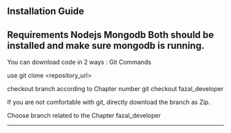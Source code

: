 Installation Guide
-----------------
Requirements
Nodejs
Mongodb
Both should be installed and make sure mongodb is running.
--------------------------------------------------------------


You can download code in 2 ways :
Git Commands

use git clone <repository_url>

checkout branch according to Chapter number git checkout fazal_developer


If you are not comfortable with git, directly download the branch as Zip.

Choose branch related to the Chapter fazal_developer


-----------------------------------------------------------------------------------------